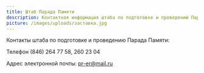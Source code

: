 ```yaml
---
title: Штаб Парада Памяти
description: Контактная информация штаба по подготовке и проведению Парада Памяти
picture: /images/uploads/заставка.jpg
---
```

Контакты штаба по подготовке и проведению Парада Памяти:

Телефон (846) 264 77 58, 260 23 04

Адрес электронной почты: pr-er@mail.ru